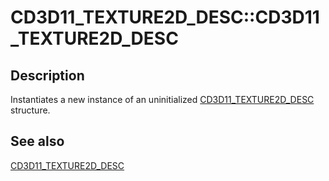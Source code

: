 # CD3D11_TEXTURE2D_DESC::CD3D11_TEXTURE2D_DESC

## Description

Instantiates a new instance of an uninitialized [CD3D11_TEXTURE2D_DESC](https://learn.microsoft.com/previous-versions/windows/desktop/legacy/jj151700(v=vs.85)) structure.

## See also

[CD3D11_TEXTURE2D_DESC](https://learn.microsoft.com/previous-versions/windows/desktop/legacy/jj151700(v=vs.85))